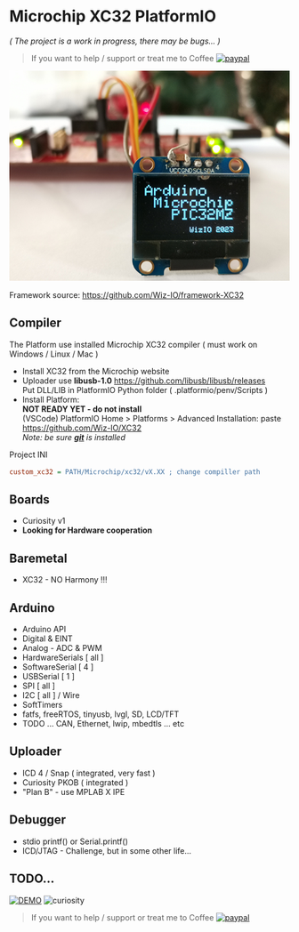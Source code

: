 # Microchip XC32 PlatformIO
_( The project is a work in progress, there may be bugs... )_

>If you want to help / support or treat me to Coffee  [![paypal](https://www.paypalobjects.com/en_US/i/btn/btn_donate_SM.gif)](https://www.paypal.com/cgi-bin/webscr?cmd=_s-xclick&hosted_button_id=ESUP9LCZMZTD6)

![pic32mz](https://raw.githubusercontent.com/Wiz-IO/LIB/master/microchip/Arduino-PIC32MZ.jpg)

Framework source: https://github.com/Wiz-IO/framework-XC32

## Compiler<br>
The Platform use installed Microchip XC32 compiler ( must work on Windows / Linux / Mac )
<br>
* Install XC32 from the Microchip website
* Uploader use **libusb-1.0** https://github.com/libusb/libusb/releases <br>
Put DLL/LIB in PlatformIO Python folder ( .platformio/penv/Scripts )<br>
* Install Platform:<br> **NOT READY YET - do not install**<br>
(VSCode) PlatformIO Home > Platforms > Advanced Installation: paste https://github.com/Wiz-IO/XC32<br>
_Note: be sure [**git**](https://git-scm.com/downloads) is installed_

Project INI
```ini
custom_xc32 = PATH/Microchip/xc32/vX.XX ; change compiller path
```

## Boards
* Curiosity v1
* **Looking for Hardware cooperation**

## Baremetal
* XC32 - NO Harmony !!!

## Arduino
* Arduino API
* Digital & EINT
* Analog - ADC & PWM
* HardwareSerials [ all ]
* SoftwareSerial [ 4 ]
* USBSerial [ 1 ]
* SPI [ all ]
* I2C [ all ] / Wire
* SoftTimers
* fatfs, freeRTOS, tinyusb, lvgl, SD, LCD/TFT
* TODO ... CAN, Ethernet, lwip, mbedtls ... etc

## Uploader
* ICD 4 / Snap ( integrated, very fast )
* Curiosity PKOB ( integrated )
* "Plan B" - use MPLAB X IPE

## Debugger
* stdio printf() or Serial.printf()
* ICD/JTAG - Challenge, but in some other life...


## TODO...
[![DEMO](https://img.youtube.com/vi/salZwXYZfkg/0.jpg)](https://www.youtube.com/watch?v=salZwXYZfkg "DEMO")
![curiosity](https://microchipdeveloper.com/local--files/boards-i:curiosity-pic32mz/PIC32MZ-CURIOSITY.png)

>If you want to help / support or treat me to Coffee  [![paypal](https://www.paypalobjects.com/en_US/i/btn/btn_donate_SM.gif)](https://www.paypal.com/cgi-bin/webscr?cmd=_s-xclick&hosted_button_id=ESUP9LCZMZTD6)
